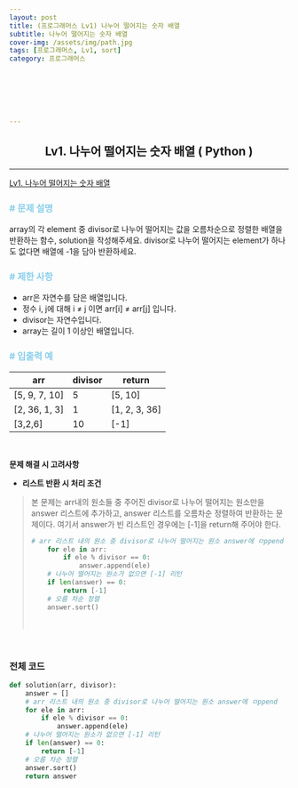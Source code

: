 ```yaml
---
layout: post
title: (프로그래머스 Lv1) 나누어 떨어지는 숫자 배열
subtitle: 나누어 떨어지는 숫자 배열
cover-img: /assets/img/path.jpg
tags: [프로그래머스, Lv1, sort]
category: 프로그래머스







---
```


<center>
  <h2>
    Lv1. 나누어 떨어지는 숫자 배열 ( Python )
  </h2>
</center>

------

[Lv1. 나누어 떨어지는 숫자 배열](https://programmers.co.kr/learn/courses/30/lessons/12910)

### <span style="color:skyblue"># 문제 설명</span>

array의 각 element 중 divisor로 나누어 떨어지는 값을 오름차순으로 정렬한 배열을 반환하는 함수, solution을 작성해주세요.
divisor로 나누어 떨어지는 element가 하나도 없다면 배열에 -1을 담아 반환하세요.

### <span style="color:skyblue"># 제한 사항</span>

- arr은 자연수를 담은 배열입니다.
- 정수 i, j에 대해 i ≠ j 이면 arr[i] ≠ arr[j] 입니다.
- divisor는 자연수입니다.
- array는 길이 1 이상인 배열입니다.

### <span style="color:skyblue"># 입출력 예</span>

| arr           | divisor | return        |
| ------------- | ------- | ------------- |
| [5, 9, 7, 10] | 5       | [5, 10]       |
| [2, 36, 1, 3] | 1       | [1, 2, 3, 36] |
| [3,2,6]       | 10      | [-1]          |

<br>

 **문제 해결 시 고려사항**

- **리스트 반환 시 처리 조건**

>  본 문제는 arr내의 원소들 중 주어진 divisor로 나누어 떨어지는 원소만을 answer 리스트에 추가하고, answer 리스트를 오름차순 정렬하여 반환하는 문제이다. 여기서 answer가 빈 리스트인 경우에는 [-1]을 return해 주어야 한다.
>
>  ```python
>  # arr 리스트 내의 원소 중 divisor로 나누어 떨어지는 원소 answer에 ㅁppend
>      for ele in arr:
>          if ele % divisor == 0:
>              answer.append(ele)
>      # 나누어 떨어지는 원소가 없으면 [-1] 리턴
>      if len(answer) == 0:
>          return [-1]
>      # 오름 차순 정렬
>      answer.sort()
>  ```
>
>  <br>

<br>

### 전체 코드

```python
def solution(arr, divisor):
    answer = [] 
    # arr 리스트 내의 원소 중 divisor로 나누어 떨어지는 원소 answer에 ㅁppend
    for ele in arr:
        if ele % divisor == 0:
            answer.append(ele)
    # 나누어 떨어지는 원소가 없으면 [-1] 리턴
    if len(answer) == 0:
        return [-1]
    # 오름 차순 정렬
    answer.sort()
    return answer
```

